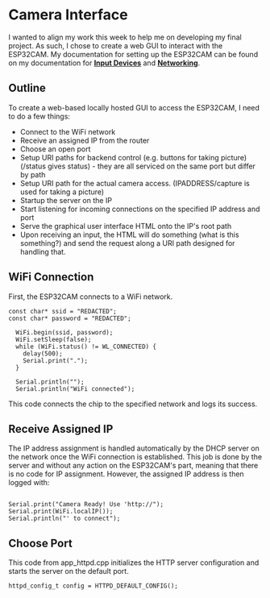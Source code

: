 # Camera Interface

I wanted to align my work this week to help me on developing my final project. As such, I chose to create a web GUI to interact with the ESP32CAM. My documentation for setting up the ESP32CAM can be found on my documentation for <a href="https://fabacademy.org/2024/labs/charlotte/students/richard-shan/lessons/week11/cameraFRT/">**Input Devices**</a> and <a href="https://fabacademy.org/2024/labs/charlotte/students/richard-shan/lessons/week13/networking/">**Networking**</a>. 

## Outline
To create a web-based locally hosted GUI to access the ESP32CAM, I need to do a few things:

 - Connect to the WiFi network
 - Receive an assigned IP from the router
 - Choose an open port
 - Setup URI paths for backend control (e.g. buttons for taking picture) (/status gives status) - they are all serviced on the same port but differ by path
 - Setup URI path for the actual camera access. (IPADDRESS/capture is used for taking a picture)
 - Startup the server on the IP
 - Start listening for incoming connections on the specified IP address and port
 - Serve the graphical user interface HTML onto the IP's root path
 - Upon receiving an input, the HTML will do something (what is this something?) and send the request along a URI path designed for handling that.

## WiFi Connection

First, the ESP32CAM connects to a WiFi network.

<pre><code class="language-cpp">const char* ssid = "REDACTED";
const char* password = "REDACTED";

  WiFi.begin(ssid, password);
  WiFi.setSleep(false);
  while (WiFi.status() != WL_CONNECTED) {
    delay(500);
    Serial.print(".");
  }

  Serial.println("");
  Serial.println("WiFi connected");
</code></pre>

This code connects the chip to the specified network and logs its success.

## Receive Assigned IP

The IP address assignment is handled automatically by the DHCP server on the network once the WiFi connection is established. This job is done by the server and without any action on the ESP32CAM's part, meaning that there is no code for IP assignment. However, the assigned IP address is then logged with:

<pre><code class="language-cpp">
Serial.print("Camera Ready! Use 'http://");
Serial.print(WiFi.localIP());
Serial.println("' to connect");
</code></pre>

## Choose Port

This code from app_httpd.cpp initializes the HTTP server configuration and starts the server on the default port.

<pre><code class="language-cpp">httpd_config_t config = HTTPD_DEFAULT_CONFIG();</code></pre>


